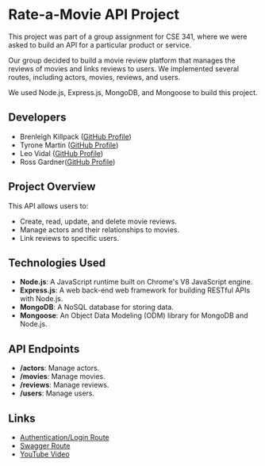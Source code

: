 # Rate-a-Movie API Project

This project was part of a group assignment for CSE 341, where we were asked to build an API for a particular product or service.

Our group decided to build a movie review platform that manages the reviews of movies and links reviews to users. We implemented several routes, including actors, movies, reviews, and users.

We used Node.js, Express.js, MongoDB, and Mongoose to build this project.

## Developers

- Brenleigh Killpack ([GitHub Profile](https://github.com/bkill16))
- Tyrone Martin ([GitHub Profile](https://github.com/TyroneMartin))
- Leo Vidal ([GitHub Profile](https://github.com/vidaldl))
- Ross Gardner([GitHub Profile](https://github.com/rossmg1998))

## Project Overview

This API allows users to:
- Create, read, update, and delete movie reviews.
- Manage actors and their relationships to movies.
- Link reviews to specific users.

## Technologies Used

- **Node.js**: A JavaScript runtime built on Chrome's V8 JavaScript engine.
- **Express.js**: A web back-end web framework for building RESTful APIs with Node.js.
- **MongoDB**: A NoSQL database for storing data.
- **Mongoose**: An Object Data Modeling (ODM) library for MongoDB and Node.js.

## API Endpoints

- **/actors**: Manage actors.
- **/movies**: Manage movies.
- **/reviews**: Manage reviews.
- **/users**: Manage users.

## Links
- [Authentication/Login Route](https://rate-a-movie.onrender.com/login)
- [Swagger Route](https://rate-a-movie.onrender.com/api-docs/)
- [YouTube Video](https://www.youtube.com/watch?v=SVBErzek80k)


